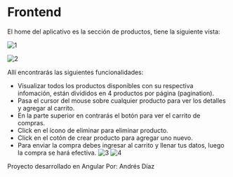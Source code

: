 # Frontend
El home del aplicativo es la sección de productos, tiene la siguiente vista:

![1](https://user-images.githubusercontent.com/87391163/214466630-fc3d251b-402c-455c-8798-de5fe2fdad04.png)

![2](https://user-images.githubusercontent.com/87391163/214467064-0c7b59b7-6c77-463f-af86-aadffef6affd.png)

Allí encontrarás las siguientes funcionalidades: 
- Visualizar todos los productos disponibles con su respectiva infomación, están divididos en 4 productos por página (pagination).
- Pasa el cursor del mouse sobre cualquier producto para ver los detalles y agregar al carrito.
- En la parte superior en contrarás el botón para ver el carrito de compras.
- Click en el ícono de eliminar para eliminar producto.
- Click en el cotón de crear producto para agregar uno nuevo.
- Para enviar la compra debes ingresar al carrito y llenar tus datos, luego la compra se hará efectiva.
![3](https://user-images.githubusercontent.com/87391163/214467302-64c900e5-b745-4026-980d-bd2329b9fb92.png)
![4](https://user-images.githubusercontent.com/87391163/214467307-a2dfc1c2-91f3-468e-b041-93b6379fbcec.png)


Proyecto desarrollado en Angular
Por: Andrés Díaz
